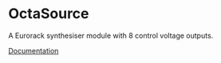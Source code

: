 # OctaSource

A Eurorack synthesiser module with 8 control voltage outputs.

[Documentation](https://pigatron-industries.github.io/xen_octosource/)
